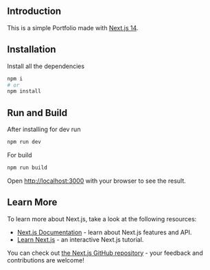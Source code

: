 ## Introduction

This is a simple Portfolio made with [Next.js 14](https://nextjs.org/).

## Installation

Install all the dependencies

```bash
npm i
# or
npm install
```

## Run and Build

After installing for dev run

```bash
npm run dev
```

For build

```bash
npm run build
```

Open [http://localhost:3000](http://localhost:3000) with your browser to see the result.

## Learn More

To learn more about Next.js, take a look at the following resources:

- [Next.js Documentation](https://nextjs.org/docs) - learn about Next.js features and API.
- [Learn Next.js](https://nextjs.org/learn) - an interactive Next.js tutorial.

You can check out [the Next.js GitHub repository](https://github.com/vercel/next.js/) - your feedback and contributions are welcome!
